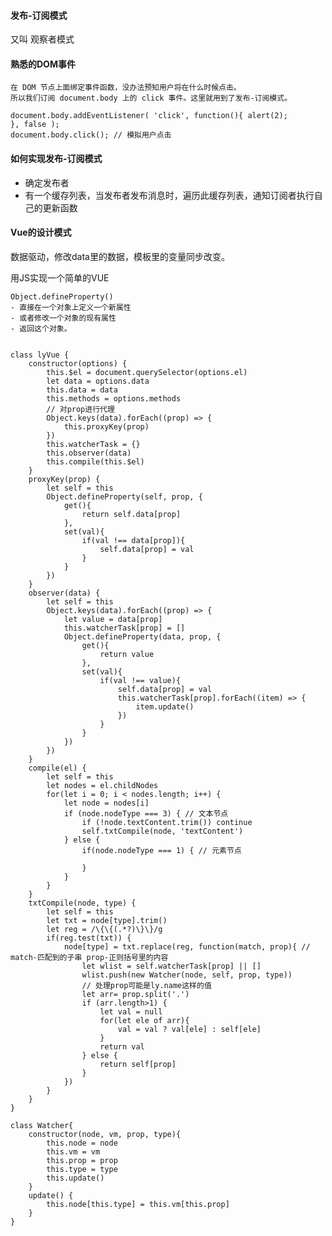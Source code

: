 #### 发布-订阅模式
又叫 观察者模式

#### 熟悉的DOM事件

    在 DOM 节点上面绑定事件函数，没办法预知用户将在什么时候点击。
    所以我们订阅 document.body 上的 click 事件。这里就用到了发布-订阅模式。

    document.body.addEventListener( 'click', function(){ alert(2);
    }, false );
    document.body.click(); // 模拟用户点击

#### 如何实现发布-订阅模式
- 确定发布者
- 有一个缓存列表，当发布者发布消息时，遍历此缓存列表，通知订阅者执行自己的更新函数

#### Vue的设计模式
数据驱动，修改data里的数据，模板里的变量同步改变。

用JS实现一个简单的VUE

    Object.defineProperty()
    - 直接在一个对象上定义一个新属性
    - 或者修改一个对象的现有属性
    - 返回这个对象。


    class lyVue {
        constructor(options) {
            this.$el = document.querySelector(options.el)
            let data = options.data
            this.data = data
            this.methods = options.methods
            // 对prop进行代理
            Object.keys(data).forEach((prop) => {
                this.proxyKey(prop)
            })
            this.watcherTask = {}
            this.observer(data)
            this.compile(this.$el)
        }
        proxyKey(prop) {
            let self = this
            Object.defineProperty(self, prop, {
                get(){
                    return self.data[prop]
                },
                set(val){
                    if(val !== data[prop]){
                        self.data[prop] = val
                    }
                }
            })
        }
        observer(data) {
            let self = this
            Object.keys(data).forEach((prop) => {
                let value = data[prop]
                this.watcherTask[prop] = []
                Object.defineProperty(data, prop, {
                    get(){
                        return value
                    },
                    set(val){
                        if(val !== value){
                            self.data[prop] = val
                            this.watcherTask[prop].forEach((item) => {
                                item.update()
                            })
                        }
                    }
                })
            })
        }
        compile(el) {
            let self = this
            let nodes = el.childNodes
            for(let i = 0; i < nodes.length; i++) {
                let node = nodes[i]
                if (node.nodeType === 3) { // 文本节点
                    if (!node.textContent.trim()) continue
                    self.txtCompile(node, 'textContent')
                } else {
                    if(node.nodeType === 1) { // 元素节点

                    }
                }
            }
        }
        txtCompile(node, type) {
            let self = this
            let txt = node[type].trim()
            let reg = /\{\{(.*?)\}\}/g
            if(reg.test(txt)) {
                node[type] = txt.replace(reg, function(match, prop){ // match-匹配到的子串 prop-正则括号里的内容
                    let wlist = self.watcherTask[prop] || []
                    wlist.push(new Watcher(node, self, prop, type))
                    // 处理prop可能是ly.name这样的值
                    let arr= prop.split('.')
                    if (arr.length>1) {
                        let val = null
                        for(let ele of arr){
                            val = val ? val[ele] : self[ele]
                        }
                        return val
                    } else {
                        return self[prop]
                    }
                })
            }
        }
    }

    class Watcher{
        constructor(node, vm, prop, type){
            this.node = node
            this.vm = vm
            this.prop = prop
            this.type = type
            this.update()
        }
        update() {
            this.node[this.type] = this.vm[this.prop]
        }
    }
